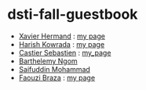 # dsti-fall-guestbook

* [Xavier Hermand](https://github.com/RReivax) : [my page](pages/hermand.md)
* [Harish Kowrada](https://github.com/hkowrada) : [my page](pages/harish.md)
* [Castier Sebastien](https://github.com/scastier) : [my_page](pages/sebastien.md)
* [Barthelemy Ngom](https://github.com/bngom)
* [Saifuddin Mohammad](https://github.com/yaxis1)
* [Faouzi Braza](https://github.com/fbraza) : [my page](pages/faouzi.md)

